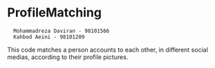 # ProfileMatching
      Mohammadreza Daviran - 98101566
      Kahbod Aeini - 98101209

This code matches a person accounts to each other, in different social medias, according to their profile pictures.
